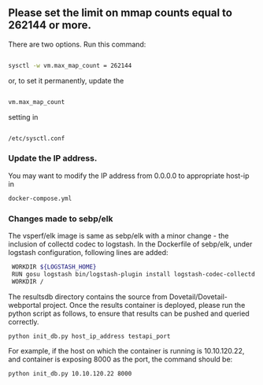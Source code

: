 ## Please set the limit on mmap counts equal to 262144 or more.

There are two options. Run this command:
```sh

sysctl -w vm.max_map_count = 262144

```
or, to set it permanently, update the
```sh

vm.max_map_count

```
setting in

```sh

/etc/sysctl.conf

```

### Update the IP address.
You may want to modify the IP address from 0.0.0.0 to appropriate host-ip in
```sh
docker-compose.yml

```

### Changes made to sebp/elk
The vsperf/elk image is same as sebp/elk with a minor change - the inclusion of collectd codec to logstash.
In the Dockerfile of sebp/elk, under logstash configuration, following lines are added:
```sh
 WORKDIR ${LOGSTASH_HOME}
 RUN gosu logstash bin/logstash-plugin install logstash-codec-collectd
 WORKDIR /

```

The resultsdb directory contains the source from Dovetail/Dovetail-webportal project.
Once the results container is deployed, please run the python script as follows, to ensure that results can be pushed and queried correctly.
```sh
python init_db.py host_ip_address testapi_port
```
For example, if the host on which the container is running is 10.10.120.22, and container is exposing 8000 as the port, the command should be:
```sh
python init_db.py 10.10.120.22 8000
```
